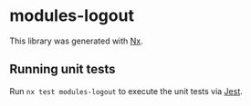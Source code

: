 # modules-logout

This library was generated with [Nx](https://nx.dev).

## Running unit tests

Run `nx test modules-logout` to execute the unit tests via [Jest](https://jestjs.io).
